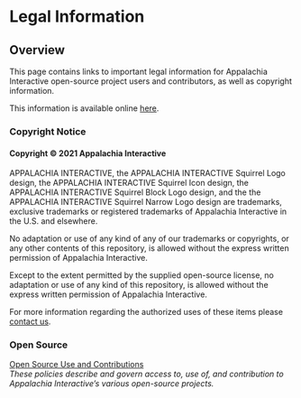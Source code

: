 # Legal Information

## Overview

This page contains links to important legal information for Appalachia Interactive open-source project users and contributors, as well as copyright information.

This information is available online [here](https://appalachiainteractive.com/legal).

### Copyright Notice

#### Copyright © 2021 Appalachia Interactive​

APPALACHIA INTERACTIVE, the APPALACHIA INTERACTIVE Squirrel Logo design, the APPALACHIA INTERACTIVE Squirrel Icon design, the APPALACHIA INTERACTIVE Squirrel Block Logo design, and the the APPALACHIA INTERACTIVE Squirrel Narrow Logo design are trademarks, exclusive trademarks or registered trademarks of Appalachia Interactive in the U.S. and elsewhere.

No adaptation or use of any kind of any of our trademarks or copyrights, or any other contents of this repository, is allowed without the express written permission of Appalachia Interactive.

Except to the extent permitted by the supplied open-source license, no adaptation or use of any kind of this repository, is allowed without the express written permission of Appalachia Interactive.

For more information regarding the authorized uses of these items please [contact us](mailto:admin@appalachiainteractive.com).

### Open Source

[Open Source Use and Contributions](https://appalachiainteractive.com/legal/open-source)  
*These policies describe and govern access to, use of, and contribution to Appalachia Interactive’s various open-source projects.*  
